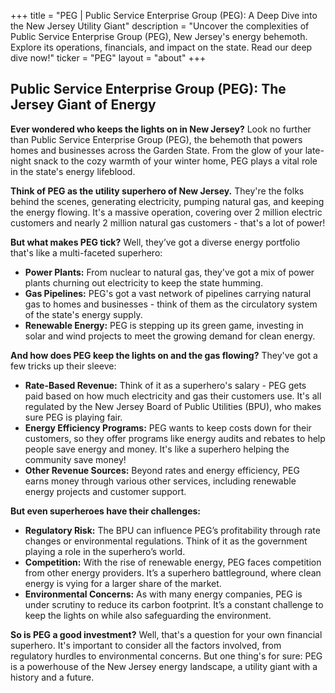 +++
title = "PEG |  Public Service Enterprise Group (PEG): A Deep Dive into the New Jersey Utility Giant"
description = "Uncover the complexities of Public Service Enterprise Group (PEG), New Jersey's energy behemoth. Explore its operations, financials, and impact on the state. Read our deep dive now!"
ticker = "PEG"
layout = "about"
+++

        


##  Public Service Enterprise Group (PEG):  The Jersey Giant of Energy

**Ever wondered who keeps the lights on in New Jersey?**  Look no further than Public Service Enterprise Group (PEG), the behemoth that powers homes and businesses across the Garden State.  From the glow of your late-night snack to the cozy warmth of your winter home, PEG plays a vital role in the state's energy lifeblood.

**Think of PEG as the utility superhero of New Jersey.**  They're the folks behind the scenes, generating electricity, pumping natural gas, and keeping the energy flowing.  It's a massive operation, covering over 2 million electric customers and nearly 2 million natural gas customers - that's a lot of power!

**But what makes PEG tick?** Well, they’ve got a diverse energy portfolio that's like a multi-faceted superhero: 

* **Power Plants:** From nuclear to natural gas, they've got a mix of power plants churning out electricity to keep the state humming.
* **Gas Pipelines:**  PEG's got a vast network of pipelines carrying natural gas to homes and businesses - think of them as the circulatory system of the state's energy supply.
* **Renewable Energy:**  PEG is stepping up its green game, investing in solar and wind projects to meet the growing demand for clean energy.

**And how does PEG keep the lights on and the gas flowing?** They've got a few tricks up their sleeve:

* **Rate-Based Revenue:**  Think of it as a superhero's salary - PEG gets paid based on how much electricity and gas their customers use.  It's all regulated by the New Jersey Board of Public Utilities (BPU), who makes sure PEG is playing fair. 
* **Energy Efficiency Programs:**  PEG wants to keep costs down for their customers, so they offer programs like energy audits and rebates to help people save energy and money. It's like a superhero helping the community save money!
* **Other Revenue Sources:**  Beyond rates and energy efficiency, PEG earns money through various other services, including renewable energy projects and customer support.

**But even superheroes have their challenges:**

* **Regulatory Risk:** The BPU can influence PEG’s profitability through rate changes or environmental regulations.  Think of it as the government playing a role in the superhero’s world.
* **Competition:**  With the rise of renewable energy, PEG faces competition from other energy providers. It’s a superhero battleground, where clean energy is vying for a larger share of the market.
* **Environmental Concerns:**  As with many energy companies, PEG is under scrutiny to reduce its carbon footprint.  It’s a constant challenge to keep the lights on while also safeguarding the environment.

**So is PEG a good investment?** Well, that's a question for your own financial superhero.  It's important to consider all the factors involved, from regulatory hurdles to environmental concerns.  But one thing's for sure: PEG is a powerhouse of the New Jersey energy landscape, a utility giant with a history and a future.  

        